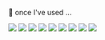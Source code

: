 

🤔 once I've used ...
<br/>

<img src="https://img.shields.io/badge/HTML-#E34F26?style=plastic&logo=HTML&logoColor=white"/>
<img src="https://img.shields.io/badge/CSS-#1572B6?style=plastic&logo=CSS&logoColor=white"/>
<img src="https://img.shields.io/badge/JavaScript-#F7DF1E?style=plastic&logo=JavaScript&logoColor=white"/>
<img src="https://img.shields.io/badge/React-#61DAFB?style=plastic&logo=React&logoColor=white"/>
<img src="https://img.shields.io/badge/TypeScript-#3178C6?style=plastic&logo=TypeScript&logoColor=white"/>
<img src="https://img.shields.io/badge/Python-#3776AB?style=plastic&logo=Python&logoColor=white"/>
<img src="https://img.shields.io/badge/Git-#F05032?style=plastic&logo=Git&logoColor=white"/>
<img src="https://img.shields.io/badge/Figma-#F24E1E?style=plastic&logo=Figma&logoColor=white"/>
<img src="https://img.shields.io/badge/Jira-#0052CC?style=plastic&logo=Jira&logoColor=white"/>


